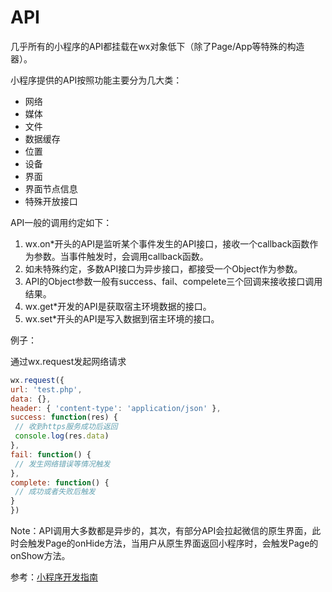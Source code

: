 # API

几乎所有的小程序的API都挂载在wx对象低下（除了Page/App等特殊的构造器）。

小程序提供的API按照功能主要分为几大类：

- 网络
- 媒体
- 文件
- 数据缓存
- 位置
- 设备
- 界面
- 界面节点信息
- 特殊开放接口

API一般的调用约定如下：

1. wx.on*开头的API是监听某个事件发生的API接口，接收一个callback函数作为参数。当事件触发时，会调用callback函数。
2. 如未特殊约定，多数API接口为异步接口，都接受一个Object作为参数。
3. API的Object参数一般有success、fail、compelete三个回调来接收接口调用结果。
4. wx.get*开发的API是获取宿主环境数据的接口。
5. wx.set*开头的API是写入数据到宿主环境的接口。

例子：

通过wx.request发起网络请求

```js
wx.request({
url: 'test.php',
data: {},
header: { 'content-type': 'application/json' },
success: function(res) {
 // 收到https服务成功后返回
 console.log(res.data)
},
fail: function() {
 // 发生网络错误等情况触发
},
complete: function() {
 // 成功或者失败后触发
}
})
```

Note：API调用大多数都是异步的，其次，有部分API会拉起微信的原生界面，此时会触发Page的onHide方法，当用户从原生界面返回小程序时，会触发Page的onShow方法。

参考：[小程序开发指南](https://developers.weixin.qq.com/ebook?action=get_post_info&docid=000248329b0088bb00866ba0d56c0a)


